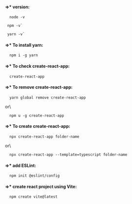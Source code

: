 #### =>* 	version:
```
  node -v
 ```
 ```
  npm -v`
 ```
 ```
  yarn -v`
```
#### =>* 	To install yarn:
```
  npm i -g yarn
```
#### =>* 	To check create-react-app:
```
  create-react-app
```
#### =>* 	To remove create-react-app:

```
  yarn global remove create-react-app
```

or\
```
  npm u -g create-react-app
```
#### =>* 	To create create-react-app:
```
  npx create-react-app folder-name
```
or\
```
  npx create-react-app --template=typescript folder-name
```
#### =>*  	add ESLint:
```
  npm init @eslint/config
```
#### =>* create react project using Vite:
```
  npm create vite@latest
```



